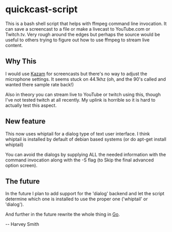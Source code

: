 # quickcast-script

This is a bash shell script that helps with ffmpeg command line
invocation. It can save a screencast to a file or make a livecast to
YouTube.com or Twitch.tv. Very rough around the edges but perhaps the
source would be useful to others trying to figure out how to use
ffmpeg to stream live content.


## Why This

I would use [Kazam](http://launchpad.net/kazam) for screencasts but
there's no way to adjust the microphone settings. It seems stuck
on 44.1khz (oh, and the 90's called and wanted there sample rate
back!)

Also in theory you can stream live to YouTube or twitch using this,
though I've not tested twitch at all recently. My uplink is horrible
so it is hard to actually test this aspect.

## New feature

This now uses whiptail for a dialog type of text user interface. I
think whiptail is installed by default of debian based systems (or do
apt-get install whiptail)

You can avoid the dialogs by supplying ALL the needed information with
the command invocation along with the -S flag (to Skip the final
advanced option screen).

## The future

In the future I plan to add support for the 'dialog' backend and let
the script determine which one is installed to use the proper one
('whiptail' or 'dialog').

And further in the future rewrite the whole thing in
[Go](https://golang.org/).

-- Harvey Smith
